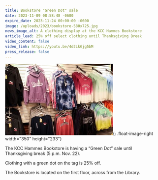 ```yaml
---
title: Bookstore "Green Dot" sale
date: 2023-11-09 08:58:48 -0600
expire_date: 2023-11-24 00:00:00 -0600
image: /uploads/2023/bookstore-580x725.jpg
news_image_alt: A clothing display at the KCC Hammes Bookstore
article_lead: 25% off select clothing until Thanksgiving Break
video_content: false
video_link: https://youtu.be/4d2LkGjg5bM
press_release: false
---
```

![](/uploads/2023/bookstore-350x233.jpg){: .float-image-right width="350" height="233"}

The KCC Hammes Bookstore is having a “Green Dot” sale until Thanksgiving break (5 p.m. Nov. 22).

Clothing with a green dot on the tag is 25% off.

The Bookstore is located on the first floor, across from the Library.